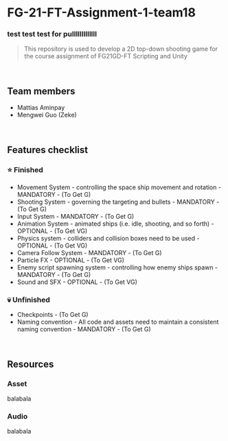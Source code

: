 # FG-21-FT-Assignment-1-team18


### test test test for pulllllllllllll

> This repository is used to develop a 2D top-down shooting game for the course assignment of FG21GD-FT Scripting and Unity

<br>

## Team members
- Mattias Aminpay
- Mengwei Guo (Zeke)

<br>

## Features checklist

### ⭐️ Finished 
- Movement System - controlling the space ship movement and rotation - MANDATORY - (To Get G)
- Shooting System - governing the targeting and bullets - MANDATORY - (To Get G)
- Input System - MANDATORY - (To Get G)
- Animation System - animated ships (i.e. idle, shooting, and so forth) - OPTIONAL - (To Get VG)
- Physics system - colliders and collision boxes need to be used - OPTIONAL - (To Get VG)
- Camera Follow System - MANDATORY - (To Get G)
- Particle FX - OPTIONAL - (To Get VG)
- Enemy script spawning system - controlling how enemy ships spawn - MANDATORY - (To Get G)
- Sound and SFX - OPTIONAL - (To Get VG)

### 💀 Unfinished 


- Checkpoints - (To Get G)
- Naming convention - All code and assets need to maintain a consistent naming convention - MANDATORY - (To Get G)

<br>

## Resources

### Asset
balabala

### Audio
balabala


